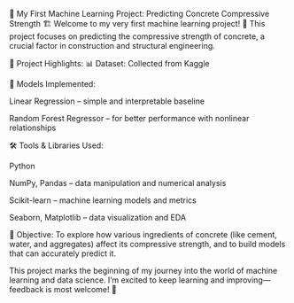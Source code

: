 🧠 My First Machine Learning Project: Predicting Concrete Compressive Strength 🏗️
Welcome to my very first machine learning project! 🚀
This project focuses on predicting the compressive strength of concrete, a crucial factor in construction and structural engineering.

📌 Project Highlights:
📊 Dataset: Collected from Kaggle

🧪 Models Implemented:

Linear Regression – simple and interpretable baseline

Random Forest Regressor – for better performance with nonlinear relationships

🛠️ Tools & Libraries Used:

Python

NumPy, Pandas – data manipulation and numerical analysis

Scikit-learn – machine learning models and metrics

Seaborn, Matplotlib – data visualization and EDA

🎯 Objective:
To explore how various ingredients of concrete (like cement, water, and aggregates) affect its compressive strength, and to build models that can accurately predict it.

This project marks the beginning of my journey into the world of machine learning and data science.
I’m excited to keep learning and improving—feedback is most welcome! 🙌
